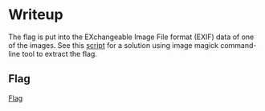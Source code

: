 
# Writeup

The flag is put into the EXchangeable Image File format (EXIF) data of one of the images.
See this [script](src/solve.sh) for a solution using image magick command-line tool to extract the flag.

## Flag
[Flag](src/flag.txt)

